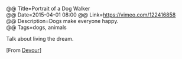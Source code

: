 @@ Title=Portrait of a Dog Walker  
@@ Date=2015-04-01 08:00
@@ Link=https://vimeo.com/122416858  
@@ Description=Dogs make everyone happy.  
@@ Tags=dogs, animals  

Talk about living the dream. 

[From [Devour](http://devour.com/video/portrait-of-a-dog-walker/)]